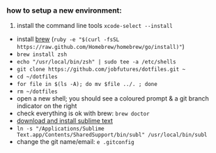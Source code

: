 ### how to setup a new environment:

1. install the command line tools `xcode-select --install`
- install [brew](brew.sh) (`ruby -e "$(curl -fsSL https://raw.github.com/Homebrew/homebrew/go/install)"`)
- `brew install zsh`
- `echo "/usr/local/bin/zsh" | sudo tee -a /etc/shells`
- `git clone https://github.com/jobfutures/dotfiles.git ~`
- `cd ~/dotfiles`
- `for file in $(ls -A); do mv $file ../. ; done`
- `rm ~/dotfiles`
- open a new shell; you should see a coloured prompt & a git branch indicator on the right
- check everything is ok with brew: `brew doctor`
- [download and install sublime text](http://www.sublimetext.com/3)
- `ln -s "/Applications/Sublime Text.app/Contents/SharedSupport/bin/subl" /usr/local/bin/subl`
- change the git name/email: `e .gitconfig`
